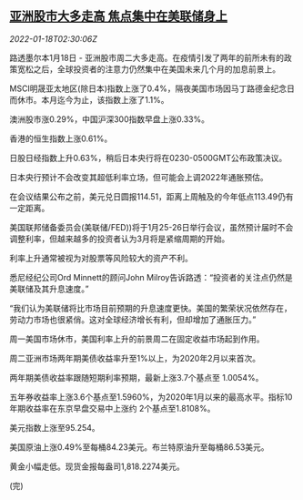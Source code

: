 <!--1642474864000-->
[亚洲股市大多走高 焦点集中在美联储身上](https://cn.reuters.com/article/global-market-asia-stocks-fed-0118-idCNKBS2JS05E)
------

<div><i>2022-01-18T02:30:06Z</i></div><p>路透墨尔本1月18日 - 亚洲股市周二大多走高。在疫情引发了两年的前所未有的政策宽松之后，全球投资者的注意力仍然集中在美国未来几个月的加息前景上。</p><p>MSCI明晟亚太地区(除日本)指数上涨了0.4%，隔夜美国市场因马丁路德金纪念日而休市。本月迄今为止，该指数上涨了1.1%。</p><p>澳洲股市涨0.29%，中国沪深300指数早盘上涨0.33%。</p><p>香港的恒生指数上涨0.61%。</p><p>日股日经指数上升0.63%，稍后日本央行将在0230-0500GMT公布政策决议。</p><p>日本央行预计不会改变其超低利率立场，但可能会上调2022年通胀预估。</p><p>在会议结果公布之前，美元兑日圆报114.51，距离上周触及的今年低点113.49仍有一定距离。</p><p>美国联邦储备委员会(美联储/FED))将于1月25-26日举行会议，虽然预计届时不会调整利率，但越来越多的投资者认为3月将是紧缩周期的开始。</p><p>利率上升通常被视为对股票等风险较大的资产不利。</p><p>悉尼经纪公司Ord Minnett的顾问John Milroy告诉路透：“投资者的关注点仍然是美联储及其升息速度。”</p><p>“我们认为美联储将比市场目前预期的升息速度更快。美国的繁荣状况依然存在，劳动力市场也很紧俏。这对全球经济增长有利，但却增加了通胀压力。”</p><p>周一美国市场休市，美国利率上升的前景周二在固定收益市场起到作用。</p><p>周二亚洲市场两年期美债收益率升至1%以上，为2020年2月以来首次。</p><p>两年期美债收益率跟随短期利率预期，最新上涨3.7个基点至 1.0054%。</p><p>五年券收益率上涨3.6个基点至1.5960%，为2020年1月以来的最高水平。指标10年期收益率在东京早盘交易中上涨约 2个基点至1.8108%。</p><p>美元指数上涨至95.254。</p><p>美国原油上涨0.49%至每桶84.23美元。布兰特原油升至每桶86.53美元。</p><p>黄金小幅走低。现货金报每盎司1,818.2274美元。</p><p>(完)</p>

